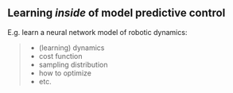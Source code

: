 <script src="https://cdnjs.cloudflare.com/ajax/libs/mathjax/2.7.7/MathJax.js?config=TeX-AMS_HTML"></script>

##  Learning _inside_ of model predictive control
E.g. learn a neural network model of robotic dynamics:
> 	- (learning) dynamics
> 	- cost function
> 	- sampling distribution
> 	- how to optimize
> 	- etc.